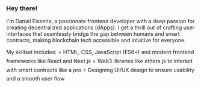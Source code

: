 ### Hey there! 
I'm Daniel Fisseha, a passionate frontend developer with a deep passion for creating decentralized applications (dApps). I get a thrill out of crafting user interfaces that seamlessly bridge the gap between humans and smart contracts, making blockchain tech accessible and intuitive for everyone.

My skillset includes: 
⭐ HTML, CSS, JavaScript (ES6+) and modern frontend frameworks like React and Next.js
⭐ Web3 libraries like ethers.js to interact with smart contracts like a pro
⭐ Designing UI/UX design to ensure usability and a smooth user flow


